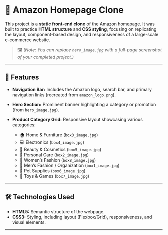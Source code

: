 # 🛒 Amazon Homepage Clone

This project is a **static front-end clone** of the Amazon homepage. It was built to practice **HTML structure** and **CSS styling**, focusing on replicating the layout, component-based design, and responsiveness of a large-scale e-commerce website.

> 🖼️ *(Note: You can replace `hero_image.jpg` with a full-page screenshot of your completed project.)*

---

## 🚀 Features

- **Navigation Bar:** Includes the Amazon logo, search bar, and primary navigation links (recreated from `amazon_logo.png`).
- **Hero Section:** Prominent banner highlighting a category or promotion (from `hero_image.jpg`).
- **Product Category Grid:** Responsive layout showcasing various categories:

  - 🏠 Home & Furniture (`box3_image.jpg`)  
  - 💻 Electronics (`box4_image.jpg`)  
  - 💄 Beauty & Cosmetics (`box5_image.jpg`)  
  - 🧴 Personal Care (`box2_image.jpg`)  
  - 👗 Women’s Fashion (`box8_image.jpg`)  
  - 👕 Men’s Fashion / Organization (`box1_image.jpg`)  
  - 🐾 Pet Supplies (`box6_image.jpg`)  
  - 🎲 Toys & Games (`box7_image.jpg`)

---

## 🛠️ Technologies Used

- **HTML5:** Semantic structure of the webpage.  
- **CSS3:** Styling, including layout (Flexbox/Grid), responsiveness, and visual elements.  

---

